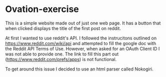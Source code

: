 # Ovation-exercise
This is a simple website made out of just one web page. It has a button that when clicked displays the title of the first post on reddit.

At first I wanted to use reddit's API. I followed the instrucitons outlined on https://www.reddit.com/wiki/api and attempted to fill the google doc with the Reddit API Terms of Use. However, when asked for an OAuth Client ID I was not able to provide one. The link to fill this part out (https://www.reddit.com/prefs/apps) is not functional. 

To get around this issue I decided to use an html parser called Nokogiri. 
